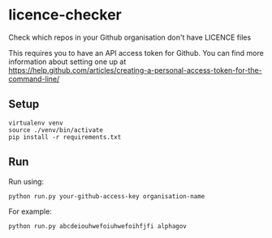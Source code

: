 # licence-checker
Check which repos in your Github organisation don't have LICENCE files

This requires you to have an API access token for Github. You can find more information about setting one up at https://help.github.com/articles/creating-a-personal-access-token-for-the-command-line/

## Setup
    virtualenv venv
    source ./venv/bin/activate
    pip install -r requirements.txt

## Run
Run using:

    python run.py your-github-access-key organisation-name

For example:

    python run.py abcdeiouhwefoiuhwefoihfjfi alphagov
